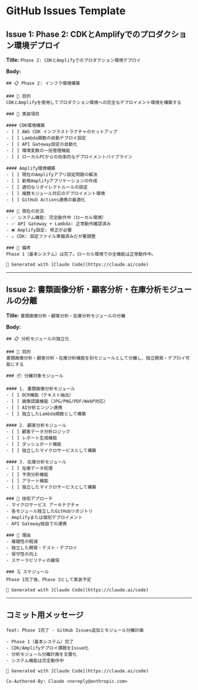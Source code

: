# GitHub Issues Template

## Issue 1: Phase 2: CDKとAmplifyでのプロダクション環境デプロイ

**Title:** `Phase 2: CDKとAmplifyでのプロダクション環境デプロイ`

**Body:**
```
## 📋 Phase 2: インフラ環境構築

### 🎯 目的
CDKとAmplifyを使用してプロダクション環境への完全なデプロイメント環境を構築する

### 🚀 実装項目

#### CDK環境構築
- [ ] AWS CDK インフラストラクチャのセットアップ
- [ ] Lambda関数の自動デプロイ設定
- [ ] API Gateway設定の自動化
- [ ] 環境変数の一括管理機能
- [ ] ローカルPCからの効率的なデプロイメントパイプライン

#### Amplify環境構築
- [ ] 現在のAmplifyアプリ設定問題の解決
- [ ] 新規Amplifyアプリケーションの作成
- [ ] 適切なリダイレクトルールの設定
- [ ] 複数モジュール対応のデプロイメント環境
- [ ] GitHub Actions連携の最適化

### 🔧 現在の状況
- ✅ システム機能: 完全動作中（ローカル環境）
- ✅ API Gateway + Lambda: 正常動作確認済み
- ❌ Amplify設定: 修正が必要
- ⚠️ CDK: 設定ファイル準備済みだが要調整

### 📌 備考
Phase 1（基本システム）は完了。ローカル環境での全機能は正常動作中。

🤖 Generated with [Claude Code](https://claude.ai/code)
```

---

## Issue 2: 書類画像分析・顧客分析・在庫分析モジュールの分離

**Title:** `書類画像分析・顧客分析・在庫分析モジュールの分離`

**Body:**
```
## 📋 分析モジュールの独立化

### 🎯 目的
書類画像分析・顧客分析・在庫分析機能を別モジュールとして分離し、独立開発・デプロイ可能にする

### 📦 分離対象モジュール

#### 1. 書類画像分析モジュール
- [ ] OCR機能（テキスト抽出）
- [ ] 画像認識機能（JPG/PNG/PDF/WebP対応）
- [ ] AI分析エンジン連携
- [ ] 独立したLambda関数として構築

#### 2. 顧客分析モジュール  
- [ ] 顧客データ分析ロジック
- [ ] レポート生成機能
- [ ] ダッシュボード機能
- [ ] 独立したマイクロサービスとして構築

#### 3. 在庫分析モジュール
- [ ] 在庫データ処理
- [ ] 予測分析機能
- [ ] アラート機能
- [ ] 独立したマイクロサービスとして構築

### 🔧 技術アプローチ
- マイクロサービス アーキテクチャ
- 各モジュール独立したGitHubリポジトリ
- Amplifyまたは個別デプロイメント
- API Gateway経由での連携

### 📌 理由
- 複雑性の軽減
- 独立した開発・テスト・デプロイ
- 保守性の向上
- スケーラビリティの確保

### 🗓️ スケジュール
Phase 1完了後、Phase 3として実装予定

🤖 Generated with [Claude Code](https://claude.ai/code)
```

---

## コミット用メッセージ

```
feat: Phase 1完了 - GitHub Issues追加とモジュール分離計画

- Phase 1（基本システム）完了
- CDK/Amplifyデプロイ課題をIssue化
- 分析モジュール分離計画を文書化
- システム機能は完全動作中

🤖 Generated with [Claude Code](https://claude.ai/code)

Co-Authored-By: Claude <noreply@anthropic.com>
```
